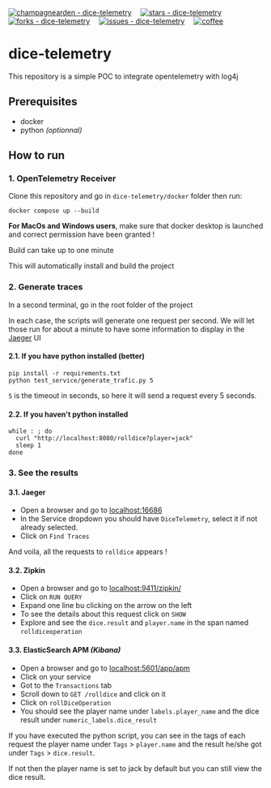 [![champagnearden - dice-telemetry](https://img.shields.io/static/v1?label=champagnearden&message=dice-telemetry&color=blue&logo=github)](https://github.com/champagnearden/dice-telemetry "Go to GitHub repo")
&emsp;[![stars - dice-telemetry](https://img.shields.io/github/stars/champagnearden/dice-telemetry?style=social)](https://github.com/champagnearden/dice-telemetry)
&emsp;[![forks - dice-telemetry](https://img.shields.io/github/forks/champagnearden/dice-telemetry?style=social)](https://github.com/champagnearden/dice-telemetry)
&emsp;[![issues - dice-telemetry](https://img.shields.io/github/issues/champagnearden/dice-telemetry)](https://github.com/champagnearden/dice-telemetry/issues)
&emsp;[![coffee](https://img.buymeacoffee.com/button-api/?text=Buy%20me%20a%20coffee&emoji=🗿&slug=champagnearden&button_colour=FF5F5F&font_colour=FFFFFF&font_family=Cookie&outline_colour=000000&coffee_colour=ffffff)](https://buymeacoffee.com/champagnearden "Buy me a coffee")

# dice-telemetry
This repository is a simple POC to integrate opentelemetry with log4j

## Prerequisites
- docker
- python *(optionnal)*

## How to run
### 1. OpenTelemetry Receiver
Clone this repository and go in `dice-telemetry/docker` folder then run:
```shell
docker compose up --build
```
**For MacOs and Windows users**, make sure that docker desktop is launched and correct permission have been granted !

Build can take up to one minute

This will automatically install and build the project

### 2. Generate traces
In a second terminal, go in the root folder of the project

In each case, the scripts will generate one request per second. We will let those run for about a minute to have some information to display in the [Jaeger](https://www.jaegertracing.io/) UI
#### 2.1. If you have python installed (better)
```shell
pip install -r requirements.txt 
python test_service/generate_trafic.py 5
```
`5` is the timeout in seconds, so here it will send a request every 5 seconds.
#### 2.2. If you haven't python installed
```shell
while : ; do
  curl "http://localhost:8080/rolldice?player=jack"
  sleep 1
done
```

### 3. See the results
#### 3.1. Jaeger
- Open a browser and go to [localhost:16686](http://localhost:16686)
- In the Service dropdown you should have `DiceTelemetry`, select it if not already selected.
- Click on `Find Traces`

And voila, all the requests to `rolldice` appears !

#### 3.2. Zipkin
- Open a browser and go to [localhost:9411/zipkin/](http://localhost:9411/zipkin/)
- Click on `RUN QUERY`
- Expand one line bu clicking on the arrow on the left
- To see the details about this request click on `SHOW`
- Explore and see the `dice.result` and `player.name` in the span named `rolldiceoperation`

#### 3.3. ElasticSearch APM *(Kibana)*
- Open a browser and go to [localhost:5601/app/apm](http://localhost:5601/app/apm)
- Click on your service
- Got to the `Transactions` tab
- Scroll down to `GET /rolldice` and click on it
- Click on `rollDiceOperation`
- You should see the player name under `labels.player_name` and the dice result under `numeric_labels.dice_result`

If you have executed the python script, you can see in the tags of each request the player name under `Tags` > `player.name` and the result he/she got under `Tags` > `dice.result`.

If not then the player name is set to jack by default but you can still view the dice result.
